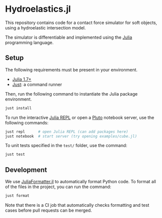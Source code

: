 # Hydroelastics.jl

This repository contains code for a contact force simulator for soft objects, using a hydroelastic intersection model.

The simulator is differentiable and implemented using the [Julia](https://julialang.org/) programming language.

## Setup

The following requirements must be present in your environment.

- [Julia 1.7+](https://julialang.org/)
- [Just](https://github.com/casey/just): a command runner

Then, run the following command to instantiate the Julia package environment.

```bash
just install
```

To run the interactive [Julia REPL](https://docs.julialang.org/en/v1/stdlib/REPL/) or open a [Pluto](https://github.com/fonsp/Pluto.jl) notebook server, use the following commands:

```bash
just repl      # open Julia REPL (can add packages here)
just notebook  # start server (try opening examples/cube.jl)
```

To unit tests specified in the `test/` folder, use the command:

```bash
just test
```

## Development

We use [JuliaFormatter.jl](https://github.com/domluna/JuliaFormatter.jl) to automatically format Python code. To format all of the files in the project, you can run the command:

```bash
just format
```

Note that there is a CI job that automatically checks formatting and test cases before pull requests can be merged.
